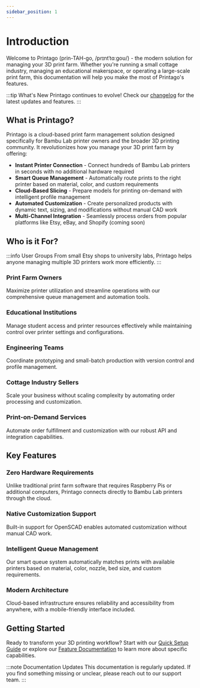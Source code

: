 ```yaml
---
sidebar_position: 1
---
```


# Introduction

Welcome to Printago (prin-TAH-go, /prɪntˈtɑːgoʊ/) - the modern solution for managing your 3D print farm. Whether you're running a small cottage industry, managing an educational makerspace, or operating a large-scale print farm, this documentation will help you make the most of Printago's features.

:::tip What's New
Printago continues to evolve! Check our [changelog](../changelog) for the latest updates and features.
:::

## What is Printago?

Printago is a cloud-based print farm management solution designed specifically for Bambu Lab printer owners and the broader 3D printing community. It revolutionizes how you manage your 3D print farm by offering:

- **Instant Printer Connection** - Connect hundreds of Bambu Lab printers in seconds with no additional hardware required
- **Smart Queue Management** - Automatically route prints to the right printer based on material, color, and custom requirements
- **Cloud-Based Slicing** - Prepare models for printing on-demand with intelligent profile management
- **Automated Customization** - Create personalized products with dynamic text, sizing, and modifications without manual CAD work
- **Multi-Channel Integration** - Seamlessly process orders from popular platforms like Etsy, eBay, and Shopify (coming soon)

## Who is it For?

:::info User Groups
From small Etsy shops to university labs, Printago helps anyone managing multiple 3D printers work more efficiently.
:::

### Print Farm Owners
Maximize printer utilization and streamline operations with our comprehensive queue management and automation tools.

### Educational Institutions
Manage student access and printer resources effectively while maintaining control over printer settings and configurations.

### Engineering Teams
Coordinate prototyping and small-batch production with version control and profile management.

### Cottage Industry Sellers
Scale your business without scaling complexity by automating order processing and customization.

### Print-on-Demand Services
Automate order fulfillment and customization with our robust API and integration capabilities.

## Key Features

### Zero Hardware Requirements
Unlike traditional print farm software that requires Raspberry Pis or additional computers, Printago connects directly to Bambu Lab printers through the cloud.

### Native Customization Support
Built-in support for OpenSCAD enables automated customization without manual CAD work.

### Intelligent Queue Management
Our smart queue system automatically matches prints with available printers based on material, color, nozzle, bed size, and custom requirements.

### Modern Architecture
Cloud-based infrastructure ensures reliability and accessibility from anywhere, with a mobile-friendly interface included.

## Getting Started

Ready to transform your 3D printing workflow? Start with our [Quick Setup Guide](../getting-started/quick-setup) or explore our [Feature Documentation](../core-features/printer-connectivity) to learn more about specific capabilities.

:::note Documentation Updates
This documentation is regularly updated. If you find something missing or unclear, please reach out to our support team.
:::